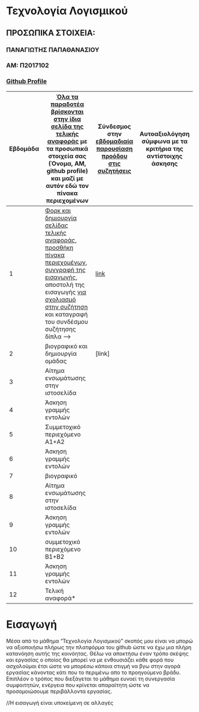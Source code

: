 # Τεχνολογία Λογισμικού

## ΠΡΟΣΩΠΙΚΑ ΣΤΟΙΧΕΙΑ:

### ΠΑΝΑΓΙΩΤΗΣ ΠΑΠΑΘΑΝΑΣΙΟΥ
### ΑΜ: Π2017102
### [Github Profile](https://github.com/p17papa/)


| Εβδομάδα | [Όλα τα παραδοτέα βρίσκονται στην ίδια σελίδα της τελικής αναφοράς](https://courses-ionio.github.io/help/deliverables/) με τα προσωπικά στοιχεία σας (Όνομα, ΑΜ, github profile) και μαζί με αυτόν εδώ τον πίνακα περιεχομένων | Σύνδεσμος στην [εβδομαδιαία παρουσίαση προόδου στις συζητήσεις](https://github.com/courses-ionio/help/discussions/categories/show-and-tell) | Αυτοαξιολόγηση σύμφωνα με τα κριτήρια της αντίστοιχης άσκησης |
| --- | --- | --- | --- |
| 1 | [Φορκ και δημιουργία σελίδας τελικής αναφοράς](https://courses-ionio.github.io/help/guide/), [προσθήκη πίνακα περιεχομένων](https://raw.githubusercontent.com/courses-ionio/sw/master/README.md), [συγγραφή της εισαγωγής](https://courses-ionio.github.io/help/intro/), αποστολή της εισαγωγής [για σχολιασμό στην συζήτηση](https://github.com/courses-ionio/help/discussions/categories/show-and-tell) και καταγραφή του συνδέσμου συζήτησης δίπλα --> |[link]() | |
| 2 | βιογραφικό και δημιουργία ομάδας | [link] | |
| 3 | Αίτημα ενσωμάτωσης στην ιστοσελίδα | | |
| 4 | Άσκηση γραμμής εντολών | | |
| 5 | Συμμετοχικό περιεχόμενο A1+A2 | | |
| 6 | Άσκηση γραμμής εντολών | | |
| 7 | βιογραφικό | | |
| 8 | Αίτημα ενσωμάτωσης στην ιστοσελίδα | | |
| 9 | Άσκηση γραμμής εντολών | | |
| 10 | συμμετοχικό περιεχόμενο B1+B2 | | |
| 11 | Άσκηση γραμμής εντολών | | |
| 12 | Τελική αναφορά* | | | 

#
# Εισαγωγή

Μέσα από το μάθημα “Τεχνολογία Λογισμικού” σκοπός μου είναι να μπορώ να αξιοποιήσω πλήρως την πλατφόρμα του github ώστε να έχω μια πλήρη κατανόηση αυτής της κοινόητας. Θέλω να αποκτήσω έναν τρόπο σκέψης και εργασίας ο οποίος θα μπορεί να με ενθουσιάζει κάθε φορά που ασχολούμαι έτσι ώστε να μπορέσω κάποια στιγμή να βγω στην αγορά εργασίας κάνοντας κάτι που το περιμένω απο το προηγούμενο βράδυ. Επιπλέον ο τρόπος που διεξάγεται το μάθημα ευνοεί τη συνεργασία συμφοιτητών, ενέργεια που κρίνεται απαραίτητη ώστε να προσομοιώσουμε περιβάλλοντα εργασίας. 

//Η εισαγωγή είναι υποκείμενη σε αλλαγές

